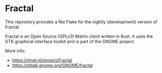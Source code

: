 # Fractal

This repository provides a Nix Flake for the nightly (development) version of Fractal.

Fractal is an Open Source (GPLv3) Matrix client written in Rust. It uses the GTK graphical interface toolkit and is part of the GNOME project.

More info:

- https://nlnet.nl/project/Fractal
- https://gitlab.gnome.org/GNOME/fractal